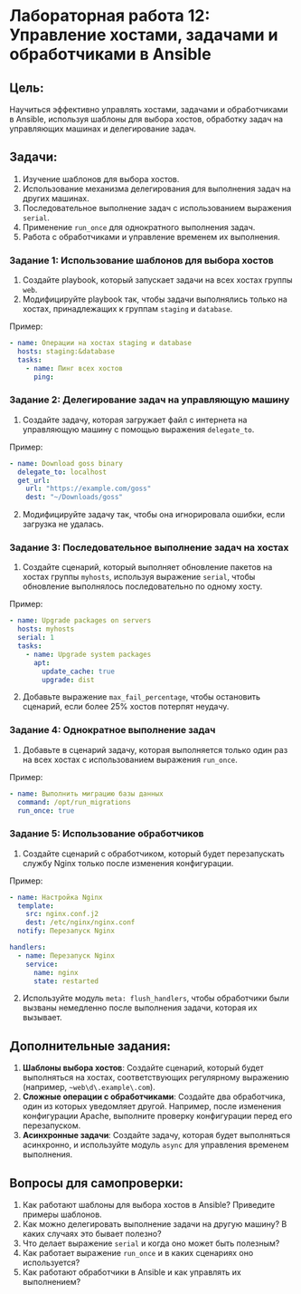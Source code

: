 
# Лабораторная работа 12: Управление хостами, задачами и обработчиками в Ansible

## Цель:
Научиться эффективно управлять хостами, задачами и обработчиками в Ansible, используя шаблоны для выбора хостов, обработку задач на управляющих машинах и делегирование задач.

## Задачи:
1. Изучение шаблонов для выбора хостов.
2. Использование механизма делегирования для выполнения задач на других машинах.
3. Последовательное выполнение задач с использованием выражения `serial`.
4. Применение `run_once` для однократного выполнения задач.
5. Работа с обработчиками и управление временем их выполнения.

### Задание 1: Использование шаблонов для выбора хостов
1. Создайте playbook, который запускает задачи на всех хостах группы `web`.
2. Модифицируйте playbook так, чтобы задачи выполнялись только на хостах, принадлежащих к группам `staging` и `database`.

Пример:
```yaml
- name: Операции на хостах staging и database
  hosts: staging:&database
  tasks:
    - name: Пинг всех хостов
      ping:
```

### Задание 2: Делегирование задач на управляющую машину
1. Создайте задачу, которая загружает файл с интернета на управляющую машину с помощью выражения `delegate_to`.

Пример:
```yaml
- name: Download goss binary
  delegate_to: localhost
  get_url:
    url: "https://example.com/goss"
    dest: "~/Downloads/goss"
```

2. Модифицируйте задачу так, чтобы она игнорировала ошибки, если загрузка не удалась.

### Задание 3: Последовательное выполнение задач на хостах
1. Создайте сценарий, который выполняет обновление пакетов на хостах группы `myhosts`, используя выражение `serial`, чтобы обновление выполнялось последовательно по одному хосту.

Пример:
```yaml
- name: Upgrade packages on servers
  hosts: myhosts
  serial: 1
  tasks:
    - name: Upgrade system packages
      apt:
        update_cache: true
        upgrade: dist
```

2. Добавьте выражение `max_fail_percentage`, чтобы остановить сценарий, если более 25% хостов потерпят неудачу.

### Задание 4: Однократное выполнение задач
1. Добавьте в сценарий задачу, которая выполняется только один раз на всех хостах с использованием выражения `run_once`.

Пример:
```yaml
- name: Выполнить миграцию базы данных
  command: /opt/run_migrations
  run_once: true
```

### Задание 5: Использование обработчиков
1. Создайте сценарий с обработчиком, который будет перезапускать службу Nginx только после изменения конфигурации.

Пример:
```yaml
- name: Настройка Nginx
  template:
    src: nginx.conf.j2
    dest: /etc/nginx/nginx.conf
  notify: Перезапуск Nginx

handlers:
  - name: Перезапуск Nginx
    service:
      name: nginx
      state: restarted
```

2. Используйте модуль `meta: flush_handlers`, чтобы обработчики были вызваны немедленно после выполнения задачи, которая их вызывает.

## Дополнительные задания:
1. **Шаблоны выбора хостов**: Создайте сценарий, который будет выполняться на хостах, соответствующих регулярному выражению (например, `~web\d\.example\.com`).
2. **Сложные операции с обработчиками**: Создайте два обработчика, один из которых уведомляет другой. Например, после изменения конфигурации Apache, выполните проверку конфигурации перед его перезапуском.
3. **Асинхронные задачи**: Создайте задачу, которая будет выполняться асинхронно, и используйте модуль `async` для управления временем выполнения.

## Вопросы для самопроверки:
1. Как работают шаблоны для выбора хостов в Ansible? Приведите примеры шаблонов.
2. Как можно делегировать выполнение задачи на другую машину? В каких случаях это бывает полезно?
3. Что делает выражение `serial` и когда оно может быть полезным?
4. Как работает выражение `run_once` и в каких сценариях оно используется?
5. Как работают обработчики в Ansible и как управлять их выполнением?
